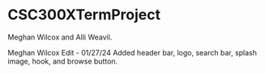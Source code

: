 # CSC300XTermProject
Meghan Wilcox and Alli Weavil.

Meghan Wilcox Edit - 01/27/24
Added header bar, logo, search bar, splash image, hook, and browse button. 